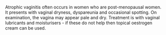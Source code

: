 Atrophic vaginitis often occurs in women who are post\-menopausal women. It presents with vaginal dryness, dyspareunia and occasional spotting. On examination, the vagina may appear pale and dry. Treatment is with vaginal lubricants and moisturisers \- if these do not help then topical oestrogen cream can be used.